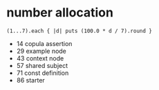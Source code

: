 # number allocation

    (1...7).each { |d| puts (100.0 * d / 7).round }

  - 14 copula assertion
  - 29 example node
  - 43 context node
  - 57 shared subject
  - 71 const definition
  - 86 starter
